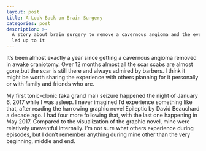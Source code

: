 ```yaml
---
layout: post
title: A Look Back on Brain Surgery
categories: post
description: >-
  A story about brain surgery to remove a cavernous angioma and the events that
  led up to it
---
```

It’s been almost exactly a year since getting a cavernous angioma removed in awake craniotomy. Over 12 months almost all the scar scabs are almost gone,but the scar is still there and always admired by barbers. I think it might be worth sharing the experience with others planning for it personally or with family and friends who are.



My first tonic-clonic (aka grand mal) seizure happened the night of January 6, 2017 while I was asleep. I never imagined I’d experience something like that, after reading the harrowing graphic novel Epileptic by David Beauchard a decade ago. I had four more following that, with the last one happening in May 2017. Compared to the visualization of the graphic novel, mine were relatively uneventful internally. I’m not sure what others experience during episodes, but I don’t remember anything during mine other than the very beginning, middle and end.
